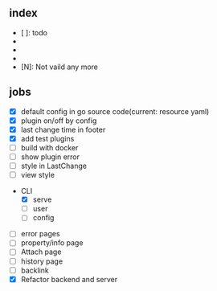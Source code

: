 ## index
* [ ]: todo
* [-]: progress
* [x]: done
* [!]: blocked
* [N]: Not vaild any more

## jobs
* [x] default config in go source code(current: resource yaml)
* [x] plugin on/off by config
* [x] last change time in footer
* [x] add test plugins
* [ ] build with docker
* [ ] show plugin error
* [ ] style in LastChange
* [ ] view style
* CLI
    * [x] serve
    * [ ] user
    * [ ] config
* [ ] error pages
* [ ] property/info page
* [ ] Attach page
* [ ] history page
* [ ] backlink
* [x] Refactor backend and server
